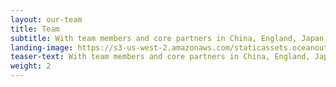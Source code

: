 ```yaml
---
layout: our-team
title: Team
subtitle: With team members and core partners in China, England, Japan, Mexico, Spain, South Korea and the United States, we are fish and seafood market experts — fishermen, scientists, entrepreneurs and conservationists.
landing-image: https://s3-us-west-2.amazonaws.com/staticassets.oceanoutcomes.org/rollover+images/our-team-hover.jpg
teaser-text: With team members and core partners in China, England, Japan, Mexico, Spain, South Korea and the United States, we are fish and seafood market experts — fishermen, scientists, entrepreneurs and conservationists.
weight: 2
---
```

